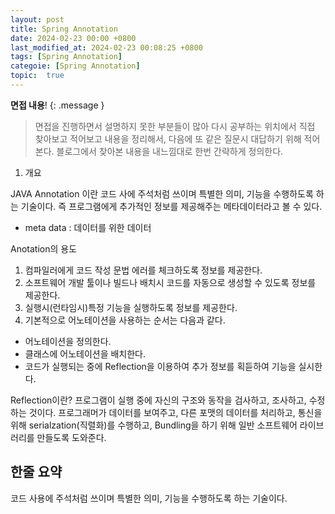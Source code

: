 ```yaml
---
layout: post
title: Spring Annotation
date: 2024-02-23 00:00 +0800
last_modified_at: 2024-02-23 00:08:25 +0800
tags: [Spring Annotation]
categoie: [Spring Annotation]
topic:  true
---
```

**면접 내용**!
{: .message }

> 면접을 진행하면서 설명하지 못한 부분들이 많아 다시 공부하는 위치에서 직접 찾아보고 적어보고 내용을 정리해서, 다음에 또 같은 질문시 대답하기 위해 적어 본다.
> 블로그에서 찾아본 내용을 내느낌대로 한번 간략하게 정의한다.

1. 개요

JAVA Annotation 이란
 코드 사에 주석처럼 쓰이며 특별한 의미, 기능을 수행하도록 하는 기술이다.
 즉 프로그램에게 추가적인 정보를 제공해주는 메타데이터라고 볼 수 있다.
 * meta  data : 데이터를 위한 데이터

Anotation의 용도
1. 컴파일러에게 코드 작성 문법 에러를 체크하도록 정보를 제공한다.
2. 소프트웨어 개발 툴이나 빌드나 배치시 코드를 자동으로 생성할 수 있도록 정보를 제공한다.
3. 실행시(런타임시)특정 기능을 실행하도록 정보를 제공한다.
4. 기본적으로 어노테이션을 사용하는 순서는 다음과 같다.
 * 어노테이션을 정의한다.
 * 클래스에 어노테이션을 배치한다.
 * 코드가 실행되는 중에 Reflection을 이용하여 추가 정보를 획듣하여 기능을 실시한다.

Reflection이란?
프로그램이 실행 중에 자신의 구조와 동작을 검사하고, 조사하고, 수정하는 것이다.
프로그래머가 데이터를 보여주고, 다른 포맷의 데이터를 처리하고, 통신을 위해 serialzation(직렬화)를 수행하고, Bundling을 하기 위해 일반 소프트웨어 라이브러리를 만들도록 도와준다.

## 한줄 요약
코드 사용에 주석처럼 쓰이며 특별한 의미, 기능을 수행하도록 하는 기술이다.

